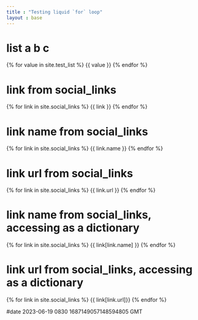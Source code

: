 ```yaml
---
title : "Testing liquid `for` loop"
layout : base
---
```


# list a b c

{% for value in site.test_list %}
{{ value }}
{% endfor %}


# link from social_links

{% for link in site.social_links %}
{{ link }}
{% endfor %}

# link name from social_links

{% for link in site.social_links %}
{{ link.name }}
{% endfor %}

# link url from social_links

{% for link in site.social_links %}
{{ link.url }}
{% endfor %}


# link name from social_links, accessing as a dictionary

{% for link in site.social_links %}
{{ link[link.name] }}
{% endfor %}

# link url from social_links, accessing as a dictionary

{% for link in site.social_links %}
{{ link[link.url]}}
{% endfor %}

#date 2023-06-19 0830 1687149057148594805 GMT

